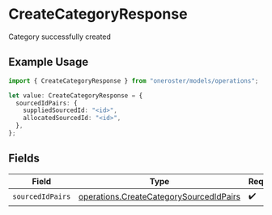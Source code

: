 # CreateCategoryResponse

Category successfully created

## Example Usage

```typescript
import { CreateCategoryResponse } from "oneroster/models/operations";

let value: CreateCategoryResponse = {
  sourcedIdPairs: {
    suppliedSourcedId: "<id>",
    allocatedSourcedId: "<id>",
  },
};
```

## Fields

| Field                                                                                              | Type                                                                                               | Required                                                                                           | Description                                                                                        |
| -------------------------------------------------------------------------------------------------- | -------------------------------------------------------------------------------------------------- | -------------------------------------------------------------------------------------------------- | -------------------------------------------------------------------------------------------------- |
| `sourcedIdPairs`                                                                                   | [operations.CreateCategorySourcedIdPairs](../../models/operations/createcategorysourcedidpairs.md) | :heavy_check_mark:                                                                                 | N/A                                                                                                |